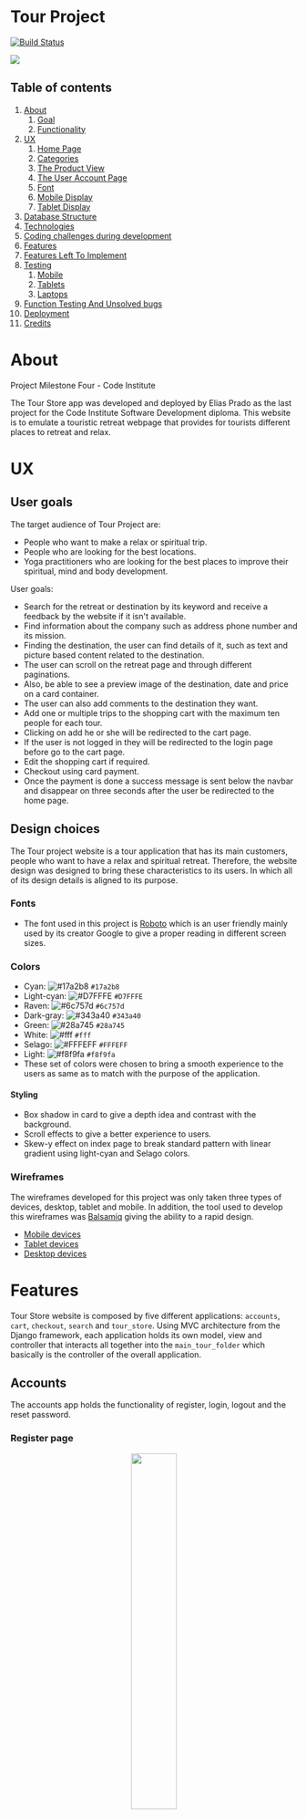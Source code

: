 # Tour Project

[![Build Status](https://travis-ci.org/EliasOPrado/tour-project.svg?branch=master)](https://travis-ci.org/EliasOPrado/tour-project)

<img src="static/images/readme_images/mockup.png" >

## Table of contents
<!--ts-->

1. [About](#about)
    1. [Goal](#Goal)
    2. [Functionality](#Functionality)
2. [UX](#UX)
    1. [Home Page](#Home-Page)
    2. [Categories](#Categories)
    3. [The Product View](#The-product-view)
    4. [The User Account Page](#The-User-Account-Page)
    5. [Font](#Font)
    6. [Mobile Display](#Mobile-Display)
    7. [Tablet Display](#Tablet-Display)
3. [Database Structure](#Database-Structure)
4. [Technologies](#Technologies)
5. [Coding challenges during development](#Coding-Challenges-During-Development)   
6. [Features](#Features)
7. [Features Left To Implement](#Features-Left-To-Implement)
8. [Testing](#Testing)
    1. [Mobile](#Mobile)
    2. [Tablets](#Tablets)
    3. [Laptops](#Laptops)
9. [Function Testing And Unsolved bugs](#Function-Testing-And-Unsolved-Bugs)
10. [Deployment](#Deployment)
11. [Credits](#Credits)
 <!--te-->

# About

Project Milestone Four - Code Institute

The Tour Store app was developed and deployed by Elias Prado as the last project for the Code Institute Software Development diploma.
This website is to emulate a touristic retreat webpage that provides for tourists different places to retreat and relax.

# UX

## User goals
The target audience of Tour Project are:
- People who want to make a relax or spiritual trip.
- People who are looking for the best locations.
- Yoga practitioners who are looking for the best places to improve their spiritual, mind and body development.

User goals:
- Search for the retreat or destination by its keyword and receive a feedback by the website if it isn't available.
- Find information about the company such as address phone number and its mission.
- Finding the destination, the user can find details of it, such as text and picture based content related to the destination.
- The user can scroll on the retreat page and through different paginations.
- Also, be able to see a preview image of the destination, date and price on a card container.
- The user can also add comments to the destination they want.
- Add one or multiple trips to the shopping cart with the maximum ten people for each tour.
- Clicking on add he or she will be redirected to the cart page.
- If the user is not logged in they will be redirected to the login page before go to the cart page.
- Edit the shopping cart if required.
- Checkout using card payment.
- Once the payment is done a success message is sent below the navbar and disappear on three seconds after the user be redirected to the home page.

## Design choices
The Tour project website is a tour application that has its main customers, people who want to have a relax and spiritual retreat.
Therefore, the website design was designed to bring these characteristics to its users. In which all of its design details is aligned to its purpose.

### Fonts
- The font used in this project is [Roboto](https://fonts.google.com/specimen/Roboto#about) which is an user friendly mainly used by its creator Google to give a proper reading in different screen sizes.

### Colors
   - Cyan: ![#17a2b8](https://via.placeholder.com/15/17a2b8/000000?text=+) `#17a2b8`
   - Light-cyan: ![#D7FFFE](https://via.placeholder.com/15/D7FFFE/000000?text=+) `#D7FFFE`
   - Raven: ![#6c757d](https://via.placeholder.com/15/6c757d/000000?text=+) `#6c757d`
   - Dark-gray: ![#343a40](https://via.placeholder.com/15/343a40/000000?text=+) `#343a40`
   - Green: ![#28a745](https://via.placeholder.com/15/28a745/000000?text=+) `#28a745`
   - White: ![#fff](https://via.placeholder.com/15/fff/000000?text=+) `#fff`
   - Selago: ![#FFFEFF](https://via.placeholder.com/15/FFFEFF/000000?text=+) `#FFFEFF`
   - Light: ![#f8f9fa](https://via.placeholder.com/15/f8f9fa/000000?text=+) `#f8f9fa`
   - These set of colors were chosen to bring a smooth experience to the users as same as to match with the purpose of the application.

#### Styling
  - Box shadow in card to give a depth idea and contrast with the background.
  - Scroll effects to give a better experience to users.
  - Skew-y effect on index page to break standard pattern with linear gradient using light-cyan and Selago colors.

### Wireframes
The wireframes developed for this project was only taken three types of devices, desktop, tablet and mobile.
In addition, the tool used to develop this wireframes was [Balsamiq](https://balsamiq.com/) giving the ability to a rapid design.
  - [Mobile devices](https://tour-project.s3-eu-west-1.amazonaws.com/static/images/readme_images/Mobile_wireframes.png)
  - [Tablet devices](https://tour-project.s3-eu-west-1.amazonaws.com/static/images/readme_images/iPad_wireframes.png)
  - [Desktop devices](https://tour-project.s3-eu-west-1.amazonaws.com/static/images/readme_images/Desktop_wireframes.png)

# Features

Tour Store website is composed by five different applications: `accounts`, `cart`, `checkout`, `search` and `tour_store`. Using MVC architecture from the Django framework, each application holds its own model, view and controller that interacts all together into the `main_tour_folder` which basically is the controller of the overall application.

## Accounts
 The accounts app holds the functionality of register, login, logout and the reset password.

### Register page
<p align="center">
<img src="/static/images/readme_images/register.png" width="40%">
</p>
  - An username, email and password is required to create an account.
  - Username must be unique.
  - Password should not be short, must contain at least 8 characters and should not be common.
  - As soon as the user creates its username they are redirected to home page.

### Login page
<p align="center">
<img src="/static/images/readme_images/login.png" width="40%">
</p>
  - The login page is a normal page that will ask for the name or email and the user password who already registered their account.

### Reset password
  - Step 1: at the login page, above of the button you can find the `forgot my password` link in which will lead to a form to add your account email.
  - Step 2: Add the email from the account you need to reset the password.
  - Step 3: You will receive an email with a link that will allow you to add a different password sending you to a reset password form.
  - Step 4: Add a new password and confirm it.
  - Step 5: Once the password is set you can login with the new password.

  <img src="/static/images/readme_images/passwordreset.png">

## Tour_store

    <img src="/static/images/readme_images/transparent_navbar.png">

  tour_store app holds all the main pages in which the user will navigate. Such as:

#### home page
  - On the home page the navbar is displayed transparent to give a good UI to the project. However, once the user scroll the page down it becomes white to better contrast from the rest of the page and not confuse the user.

    <img src="/static/images/readme_images/top_locations.png">

  - The top location brings a set of three different location or retreats in which users can click and be redirect to the destination page.

    <img src="/static/images/readme_images/testimonials.png">

  - On the testimonials section the three different characters is displayed as one of the Tour Project past customers. Giving their experience to the user and how many stars the service bring in term of value to their lives.

    <img src="/static/images/readme_images/aboutus.png">

  - The about us section (on the right side) details the experience of the business (in which is fictitious) and display a contact form (on the left side) for users to send any query about the business.

   <img src="/static/images/readme_images/footer.png">

  - On the footer section the user will have a copy message, links for retreats and login or logout and the business contact such as phone numbers, email and address. Also icons of different social medias.

### Retreats
<p align="center">
 <img src="/static/images/readme_images/retreats_page.png" width="40%">
 </p>

  - The retreats page will display all of the retreats.
  - However, the pagination system will only display three destinations per page to not overload the page if there are a large amount of items.

### Retreat details  
  - The page that gives the full detail about the retreat as well as the possibility to add it to cart.
  - In addition, the formatting functionality that can be applied by the website admin.
  - The user can also on the top right corner add the destination to cart.

## Cart
 The cart app gives the user the ability to `view`, `add` and `adjust` the cart as they wish. Including more or less retreats to their trip package.
  - Besides the destination the user will have a card that will allow them to add how many people will go to the trip.
  - `Important`: Since this project is to provide the user to add retreats to card, they will not be able to book the trip. Where in an actual case, once it's paid the booking should have done directly to the business management. Therefore, in the future a book system will be developed to provide a better experience to customers.

<img src="/static/images/readme_images/cart_image.png">

## Checkout
  - The checkout application holds and manipulates the `Stripe` API. In which empowers the overall application with the e-commerce functionality.
  - In this application is developed and performed the forms users who are willing to buy any retreat, to plot their details into the checkout application forms and finalise the purchase.

<p align="center">
<img src="/static/images/readme_images/checkout_image.png" width="40%">
</p>

## Search
  - Under the search application, a simple search functionality is used to find different destinations from the `Destinations` model by the tour title as the key word retrieved.
  - If a user adds one or multiple destinations that is in the database, it will be retrieved and shown on destination page.
  - If the tour title plotted on the search bar doesn't have in the data base, a message will be displayed instead, describing that destination is not yet added in the database.

## Admin page

<p align="center">
<img src="/static/images/readme_images/admin_login.png" width="40%">
</p>

  - The admin login page was changed by the name of the website.

<p align="center">
<img src="/static/images/readme_images/admin.png" width="40%">
</p>

  - The admin page was separated by three sections:
     - Authentication and Authorization, where the admin can see and manage the users on the website.
     - Checkout, where the admin can see the orders done by the customers.
     - Tour store, where the admin will be able to check and approve comments and see the contacts done by prospects.

<p align="center">
<img src="/static/images/readme_images/wysiwyg.png" width="40%">
</p>
  - The WYSIWYG (what you see is what you get) functionality was implemented as a functionality from a third party application called [Ckeditor](https://ckeditor.com/). Where the normal text editor was changed to add more features such as:
     - Alignment
     - Tables
     - Images
     - Styling
     - Add more html elements
     - And much more.


## Features Left To Implement
  1. Admin page graphs to display data from comments, sales and views.
  2. Booking system to automate sales.
  3. Add multiple images on retreat preview such as horizontal carousel.
  4. Add tutor section for each retreat.
  5. Add real location with maps at the bottom of each retreat detail page.
  6. Add star based review.




## Database Structure

```

```

## Technologies

- HTML
- CSS
- Bootstrap
- Python
- Django
- Jinja 2
- Google fonts
- Font awesome

## Coding Challenges During Development







## Testing

The devices that the application was tested were:

### Mobile

- Galaxy S5
- Pixel 2
- Pixel 2 XL
- iPhone 5 SE
- iPhone 6, 7 and 8
- iPhone 6, 7 and 8 Plus
- iPhone X

### Tablets

- iPad
- iPad Pro

### Laptops

- ThinkPad X1 Carbon
- ThinkPad T430


## Function Testing And Unsolved Bugs



### Unsolved bugs



## Deployment

To deploy to Heroku there are some steps to e followed:

1.
2.
3.
4.
5.
6.
7.
8.


9.
10.
11.

## Credits

[Mdbootstrap](https://mdbootstrap.com/snippets/jquery/marta-szymanska/1301459 )

## Tasks that should be accomplished

| Task           | Time required | Assigned to   | Current Status | Finished |
|----------------|---------------|---------------|----------------|-----------|
| 1. Add template | > two days  | Elias | done 24/02 | <ul><li>- [x] </li></ul>
| 2. Create tour_app | > A week  | Elias | done 26/02 | <ul><li>- [x] </li></ul>
| 3. Create shopping-cart app  | > two weeks  | Elias | done 10/03 | <ul><li>- [x] </li></ul>
| 4. Create authentication app | > A week  | Elias | done 09/03 | <ul><li>- [x] </li></ul>
| 5. Add pagination functionality | > One hour| Elias | done 13/03 | <ul><li>- [x] </li></ul>
| 6. Make deployment | > 3 weeks | Elias | done 23/03 | <ul><li>- [x] </li></ul>
| 7. Add WYSIWYG functionality | 2 weeks  | Elias | done 20/04 | <ul><li>- [x] </li></ul>
| 8. Exam and Exam preparantion (no code) | 2 months  | Elias | done 25/06 | :neckbeard:
| 9. Improve UI/UX | 2 or 3 weeks  | Elias | done 20/06 | <ul><li>- [x] </li></ul>
| 10. Initiate testing | 4 days  | Elias | done 25/06 | <ul><li>- [x] </li></ul>
| 11. readme file | a week  | Elias | in progress | <ul><li>- [ ] </li></ul>


1. ```Add template```: This task is simply add the template in the static folder and link within the code.
2. ```Create authentication app```: This task will be used the CI authentication app. (If it is not working should be created from scratch).
    1. This app have to have a form in which users can upload their photo, name, email and password.
3. ```Create in-house admin app```: It will be needed to be created a in-house page for the owner of the application.

    :paperclip: There will be needed to be added:
    1. login required.
    2. form that will add all the inputs for a new tour.
    3. List of different added tours.
    4. List of orders?
    5. ....
4. ```Create cart app```: This app will be the last and the hardest one.
5. ```Create authentication app```: This app has to have signup, signin and logout functionality.
6. ```Make deployment```: using AWS S3 and Heroku.
7. ```Add WYSIWYG functionality```: Use a third party app and install into the application to give a better look/UX in term of reading.
8. ```Exam and Exam preparation (no code)```: development stopped for two months.
9. ```Improve UI/UX```: Use a third party library to speed up the development and improvement of the project interface.
10. ```Initiate testing```: Add testing to all applications when needed.
11. ```Prep readme doc```: Include all features, bugs, testing, challenges, clicks and what you learned.
